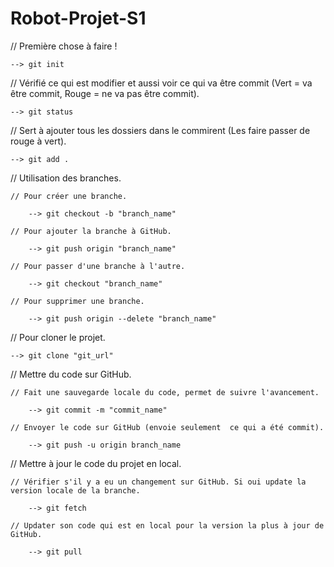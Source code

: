 # Robot-Projet-S1

// Première chose à faire !

	--> git init

// Vérifié ce qui est modifier et aussi voir ce qui va être commit (Vert = va être commit, Rouge = ne va pas être commit).

	--> git status

// Sert à ajouter tous les dossiers dans le commirent (Les faire passer de rouge à vert).

	--> git add .

// Utilisation des branches.
	
	// Pour créer une branche.
	
		--> git checkout -b "branch_name"
		
	// Pour ajouter la branche à GitHub.
	
		--> git push origin "branch_name"
		
	// Pour passer d'une branche à l'autre.
	
		--> git checkout "branch_name"
		
	// Pour supprimer une branche.
	
		--> git push origin --delete "branch_name"

// Pour cloner le projet.

	--> git clone "git_url"

// Mettre du code sur GitHub.
	
	// Fait une sauvegarde locale du code, permet de suivre l'avancement.
	
		--> git commit -m "commit_name"
		
	// Envoyer le code sur GitHub (envoie seulement  ce qui a été commit).
	
		--> git push -u origin branch_name

// Mettre à jour le code du projet en local.

	// Vérifier s'il y a eu un changement sur GitHub. Si oui update la version locale de la branche.
	
		--> git fetch
		
	// Updater son code qui est en local pour la version la plus à jour de GitHub.
	
		--> git pull